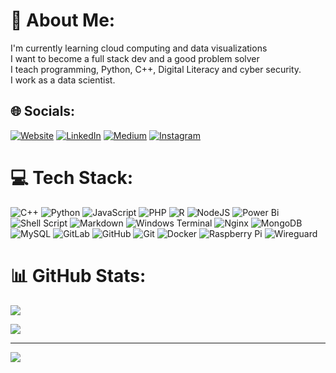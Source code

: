 # 💫 About Me:
I'm currently learning cloud computing and data visualizations<br>I want to become a full stack dev and a good problem solver<br>I teach programming, Python, C++, Digital Literacy and cyber security.<br>I work as a data scientist.

## 🌐 Socials:
[![Website](https://img.shields.io/badge/Website-%230077B5.svg?logo=website&logoColor=white)](https://mohammad-owais.netlify.app/) 
[![LinkedIn](https://img.shields.io/badge/LinkedIn-%230077B5.svg?logo=linkedin&logoColor=white)](https://linkedin.com/in/the-mohammad-owais) 
[![Medium](https://img.shields.io/badge/Medium-12100E?logo=medium&logoColor=white)](https://medium.com/@i211762) 
[![Instagram](https://img.shields.io/badge/Instagram-%23E4405F.svg?logo=instagram&logoColor=white)](https://instagram.com/AP2KMO)


# 💻 Tech Stack:
![C++](https://img.shields.io/badge/c++-%2300599C.svg?style=flat&logo=c%2B%2B&logoColor=white) ![Python](https://img.shields.io/badge/python-3670A0?style=flat&logo=python&logoColor=ffdd54)
 ![JavaScript](https://img.shields.io/badge/javascript-%23323330.svg?style=flat&logo=javascript&logoColor=%23F7DF1E) ![PHP](https://img.shields.io/badge/php-%23777BB4.svg?style=flat&logo=php&logoColor=white) ![R](https://img.shields.io/badge/r-%23276DC3.svg?style=flat&logo=r&logoColor=white)  ![NodeJS](https://img.shields.io/badge/node.js-6DA55F?style=flat&logo=node.js&logoColor=white)  ![Power Bi](https://img.shields.io/badge/power_bi-F2C811?style=flat&logo=powerbi&logoColor=black)
 ![Shell Script](https://img.shields.io/badge/shell_script-%23121011.svg?style=flat&logo=gnu-bash&logoColor=white) ![Markdown](https://img.shields.io/badge/markdown-%23000000.svg?style=flat&logo=markdown&logoColor=white) ![Windows Terminal](https://img.shields.io/badge/Windows%20Terminal-%234D4D4D.svg?style=flat&logo=windows-terminal&logoColor=white)  ![Nginx](https://img.shields.io/badge/nginx-%23009639.svg?style=flat&logo=nginx&logoColor=white) ![MongoDB](https://img.shields.io/badge/MongoDB-%234ea94b.svg?style=flat&logo=mongodb&logoColor=white) ![MySQL](https://img.shields.io/badge/mysql-4479A1.svg?style=flat&logo=mysql&logoColor=white) ![GitLab](https://img.shields.io/badge/gitlab-%23181717.svg?style=flat&logo=gitlab&logoColor=white) ![GitHub](https://img.shields.io/badge/github-%23121011.svg?style=flat&logo=github&logoColor=white) ![Git](https://img.shields.io/badge/git-%23F05033.svg?style=flat&logo=git&logoColor=white) ![Docker](https://img.shields.io/badge/docker-%230db7ed.svg?style=flat&logo=docker&logoColor=white) ![Raspberry Pi](https://img.shields.io/badge/-RaspberryPi-C51A4A?style=flat&logo=Raspberry-Pi) ![Wireguard](https://img.shields.io/badge/wireguard-%2388171A.svg?style=flat&logo=wireguard&logoColor=white)

# 📊 GitHub Stats:

![](https://github-readme-streak-stats.herokuapp.com/?user=OWAIS-KHAWAJA-789&theme=solarized-dark&hide_border=false)<br/>

![](https://github-readme-stats.vercel.app/api/top-langs/?username=OWAIS-KHAWAJA-789&theme=solarized-dark&hide_border=false&include_all_commits=true&count_private=true&layout=compact)

---
[![](https://visitcount.itsvg.in/api?id=OWAIS-KHAWAJA-789&icon=3&color=0)](https://visitcount.itsvg.in)
